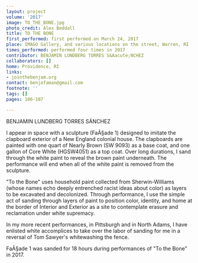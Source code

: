 ```yaml
---
layout: project
volume: '2017'
image: TO_THE_BONE.jpg
photo_credit: Alex Beddall
title: TO THE BONE
first_performed: first performed on March 24, 2017
place: IMAGO Gallery, and various locations on the street, Warren, RI
times_performed: performed four times in 2017
contributor: BENJAMIN LUNDBERG TORRES S&Aacute;NCHEZ
collaborators: []
home: Providence, RI
links:
- jointhebenjam.org
contact: benjofaman@gmail.com
footnote: ''
tags: []
pages: 106-107

---
```


BENJAMIN LUNDBERG TORRES S&Aacute;NCHEZ

I appear in space with a sculpture (FaÃ§ade 1) designed to imitate the clapboard exterior of a New England colonial house. The clapboards are painted with one quart of Nearly Brown (SW 9093) as a base coat, and one gallon of Core White (HGSW4051) as a top coat. Over long durations, I sand through the white paint to reveal the brown paint underneath. The performance will end when all of the white paint is removed from the sculpture.

"To the Bone" uses household paint collected from Sherwin-Williams (whose names echo deeply entrenched racist ideas about color) as layers to be excavated and decolonized. Through performance, I use the simple act of sanding through layers of paint to position color, identity, and home at the border of Interior and Exterior as a site to contemplate erasure and reclamation under white supremacy.

In my more recent performances, in Pittsburgh and in North Adams, I have enlisted white accomplices to take over the labor of sanding for me in a reversal of Tom Sawyer's whitewashing the fence.

FaÃ§ade 1 was sanded for 18 hours during performances of "To the Bone" in 2017.
